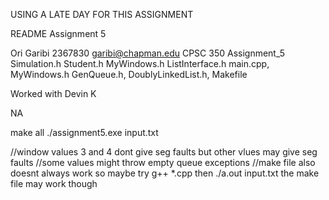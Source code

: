 USING A LATE DAY FOR THIS ASSIGNMENT


README Assignment 5

Ori Garibi 2367830 garibi@chapman.edu CPSC 350 Assignment_5
Simulation.h Student.h MyWindows.h ListInterface.h main.cpp, MyWindows.h GenQueue.h, DoublyLinkedList.h, Makefile

Worked with Devin K

NA

make all 
./assignment5.exe input.txt

//window values 3 and 4 dont give seg faults but other vlues may give seg faults
//some values might throw empty queue exceptions
//make file also doesnt always work so maybe try g++ *.cpp then ./a.out input.txt the make file may work though


